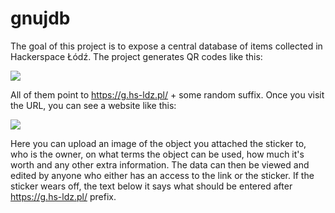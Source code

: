 # gnujdb

The goal of this project is to expose a central database of items collected in
Hackerspace Łódź. The project generates QR codes like this:

![](example_qrcode.png)

All of them point to https://g.hs-ldz.pl/ + some random suffix. Once you visit
the URL, you can see a website like this:

![](example_qrcode.form)

Here you can upload an image of the object you attached the sticker to, who
is the owner, on what terms the object can be used, how much it's worth and
any other extra information. The data can then be viewed and edited by anyone
who either has an access to the link or the sticker. If the sticker wears off,
the text below it says what should be entered after https://g.hs-ldz.pl/
prefix.
